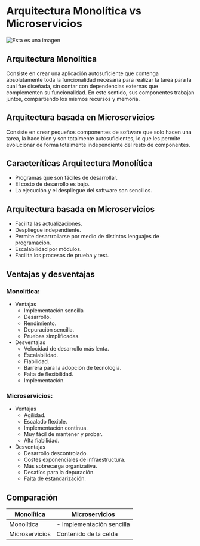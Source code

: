 # Arquitectura Monolítica vs Microservicios
![Esta es una imagen](https://www.ilimit.com/wp-content/uploads/2020/09/Monolith-vs-Microservices-1024x568.png)

## Arquitectura Monolítica
Consiste en crear una aplicación autosuficiente que contenga absolutamente toda la funcionalidad necesaria para realizar la tarea para la cual fue diseñada, sin contar con dependencias externas que complementen su funcionalidad. En este sentido, sus componentes trabajan juntos, compartiendo los mismos recursos y memoria.
## Arquitectura basada en Microservicios
Consiste en crear pequeños componentes de software que solo hacen una tarea, la hace bien y son totalmente autosuficientes, lo que les permite evolucionar de forma totalmente independiente del resto de componentes.

## Caracteríticas Arquitectura Monolítica
- Programas que son fáciles de desarrollar.
- El costo de desarrollo es bajo.
- La ejecución y el despliegue del software son sencillos.
## Arquitectura basada en Microservicios
- Facilita las actualizaciones.
- Despliegue independiente.
- Permite desarrrollarse por medio de distintos lenguajes de programación.
- Escalabilidad por módulos.
- Facilita los procesos de prueba y test.

## Ventajas y desventajas
### Monolítica: 
- Ventajas
  - Implementación sencilla
  - Desarrollo.
  - Rendimiento.
  - Depuración sencilla.
  - Pruebas simplificadas.
- Desventajas
  - Velocidad de desarrollo más lenta.
  - Escalabilidad.
  - Fiabilidad.
  - Barrera para la adopción de tecnología.
  - Falta de flexibilidad.
  - Implementación.

### Microservicios: 
- Ventajas
  - Agilidad.
  - Escalado flexible.
  - Implementación continua.
  - Muy fácil de mantener y probar.
  - Alta fiabilidad.
- Desventajas
  - Desarrollo descontrolado.
  - Costes exponenciales de infraestructura.
  - Más sobrecarga organizativa.
  - Desafíos para la depuración.
  - Falta de estandarización.
  
## Comparación
| Monolítica | Microservicios |
| ------------- | ------------- |
| Monolítica  | - Implementación sencilla|
| Microservicios  | Contenido de la celda  |
